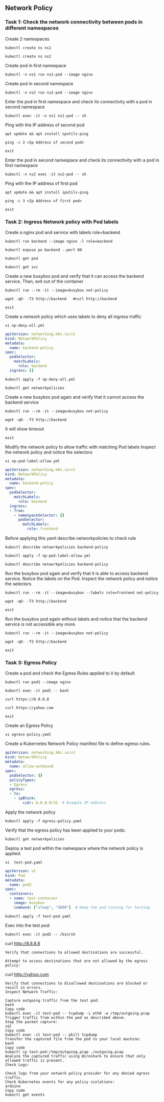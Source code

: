 ## Network Policy

### Task 1: Check the network connectivity between pods in different namespaces
Create 2 namespaces
```
kubectl create ns ns1
```
```
kubectl create ns ns2
```
Create pod in first namespace
```
kubectl -n ns1 run ns1-pod --image nginx 
```
Create pod in second namespace
```
kubectl -n ns2 run ns2-pod --image nginx 
```
Enter the pod in first namespace  and check its connectivity with a pod in second namespace
```
kubectl exec -it -n ns1 ns1-pod -- sh
```
Ping with the IP address of second pod
```
apt update && apt install iputils-ping
```
```
ping -c 3 <Ip Address of second pod>
```
```
exit
```
Enter the pod in second namespace  and check its connectivity with a pod in first namespace
```
kubectl -n ns2 exec -it ns2-pod -- sh
```
Ping with the IP address of first pod
```
apt update && apt install iputils-ping
```
```
ping -c 3 <Ip Address of first pod>
```
```
exit
```

### Task 2: Ingress Network policy with Pod labels 

Create a nginx pod and service with labels role=backend
```
kubectl run backend --image nginx -l role=backend
```
```
kubectl expose po backend --port 80 
```
```
kubectl get pod
```
```
kubectl get svc
```
Create a new busybox pod and verify that it can access the backend service.
Then, exit out of the container
```
kubectl run --rm -it --image=busybox net-policy 
```
```
wget -qO- -T3 http://backend   #curl http://backend
```
```
exit
```
Create a network policy which uses labels to deny all ingress traffic
```
vi np-deny-all.yml
```
```yaml
apiVersion: networking.k8s.io/v1
kind: NetworkPolicy
metadata:
  name: backend-policy
spec:
  podSelector:
    matchLabels:
      role: backend
  ingress: []
```
```
kubectl apply -f np-deny-all.yml
```
```
kubectl get networkpolicies
```
Create a new busybox pod again and verify that it cannot access the backend service
```
kubectl run --rm -it --image=busybox net-policy
```
```
wget -qO- -T3 http://backend
```
It will show timeout
```
exit
```
Modify the network policy to allow traffic with matching Pod labels 
Inspect the network policy and notice the selectors
```
vi np-pod-label-allow.yml
```
```yaml
apiVersion: networking.k8s.io/v1
kind: NetworkPolicy
metadata:
  name: backend-policy
spec:
  podSelector:
    matchLabels:
      role: backend
  ingress:
  - from:
    - namespaceSelector: {}
      podSelector:
        matchLabels:
          role: frontend		  
```
Before applying this yaml describe networkpolicies to check rule
```
kubectl describe networkpolicies backend-policy
```
```
kubectl apply -f np-pod-label-allow.yml
```
```
kubectl describe networkpolicies backend-policy
```
Run the busybox pod again and verify that it is able to access backend service.
Notice the labels on the Pod. Inspect the network policy and notice the selectors
```
kubectl run --rm -it --image=busybox --labels role=frontend net-policy
```
```
wget -qO- -T3 http://backend
```
```
exit
```
Run the busybox pod again without labels and notice that the backend service is not accessible any more.
```
kubectl run --rm -it --image=busybox net-policy 
```
```
wget -qO- -T3 http://backend
```
```
exit
```

### Task 3: Egress Policy
Create a pod and check the Egress Rules applied to it by default
```
kubectl run pod1 --image nginx
```
```
kubectl exec -it pod1 -- bash
```
```
curl https://8.8.8.8
```
```
curl https://yahoo.com
```
```
exit
```
Create an Egress Policy
```
vi egress-policy.yaml
```
Create a Kubernetes Network Policy manifest file to define egress rules.
```yaml
apiVersion: networking.k8s.io/v1
kind: NetworkPolicy
metadata:
  name: allow-outbound
spec:
  podSelector: {}
  policyTypes:
  - Egress
  egress:
  - to:
    - ipBlock:
        cidr: 8.8.8.8/32  # Example IP address
```
Apply the network policy 
```
kubectl apply -f egress-policy.yaml
```
Verify that the egress policy has been applied to your pods:
```
kubectl get networkpolicies
```
Deploy a test pod within the namespace where the network policy is applied.
```
vi  test-pod.yaml
```
```yaml
apiVersion: v1
kind: Pod
metadata:
  name: pod2
spec:
  containers:
  - name: test-container
    image: busybox
    command: ["sleep", "3600"]  # Keep the pod running for testing
```
```
kubectl apply -f test-pod.yaml
```
Exec into the test pod:
```
kubectl exec -it pod2 -- /bin/sh
```
curl http://8.8.8.8
```
Verify that connections to allowed destinations are successful.

Attempt to access destinations that are not allowed by the egress policy:
```
curl http://yahoo.com
```
Verify that connections to disallowed destinations are blocked or result in errors.
Inspect Network Traffic:

Capture outgoing traffic from the test pod:
bash
Copy code
kubectl exec -it test-pod -- tcpdump -i eth0 -w /tmp/outgoing.pcap
Trigger traffic from within the pod as described above.
Stop the packet capture:
sql
Copy code
kubectl exec -it test-pod -- pkill tcpdump
Transfer the captured file from the pod to your local machine:
bash
Copy code
kubectl cp test-pod:/tmp/outgoing.pcap ./outgoing.pcap
Analyze the captured traffic using Wireshark to ensure that only allowed traffic is present.
Check Logs:

Check logs from your network policy provider for any denied egress traffic.
Check Kubernetes events for any policy violations:
arduino
Copy code
kubectl get events


